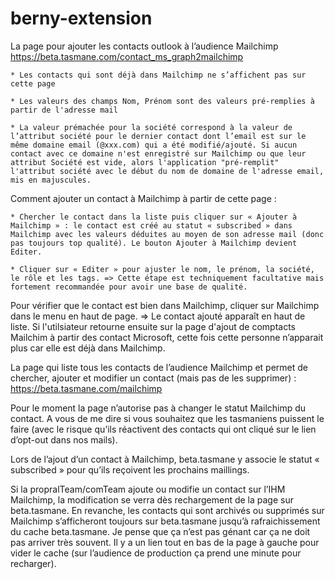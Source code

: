 # berny-extension

La page pour ajouter les contacts outlook à l’audience Mailchimp  https://beta.tasmane.com/contact_ms_graph2mailchimp

	* Les contacts qui sont déjà dans Mailchimp ne s’affichent pas sur cette page

	* Les valeurs des champs Nom, Prénom sont des valeurs pré-remplies à partir de l'adresse mail

	* La valeur prémachée pour la société correspond à la valeur de l’attribut société pour le dernier contact dont l’email est sur le même domaine email (@xxx.com) qui a été modifié/ajouté. Si aucun contact avec ce domaine n'est enregistré sur Mailchimp ou que leur attribut Société est vide, alors l'application "pré-remplit" l'attribut société avec le début du nom de domaine de l'adresse email, mis en majuscules.

Comment ajouter un contact à Mailchimp à partir de cette page : 

	* Chercher le contact dans la liste puis cliquer sur « Ajouter à Mailchimp » : le contact est créé au statut « subscribed » dans Mailchimp avec les valeurs déduites au moyen de son adresse mail (donc pas toujours top qualité). Le bouton Ajouter à Mailchimp devient Editer.

	* Cliquer sur « Editer » pour ajuster le nom, le prénom, la société, le rôle et les tags. => Cette étape est techniquement facultative mais fortement recommandée pour avoir une base de qualité.
 
Pour vérifier que le contact est bien dans Mailchimp, cliquer sur Mailchimp dans le menu en haut de page. => Le contact ajouté apparaît en haut de liste. Si l'utilsiateur retourne ensuite sur la page d'ajout de comptacts Mailchim à partir des contact Microsoft, cette fois cette personne n’apparait plus car elle est déjà dans Mailchimp.


La page qui liste tous les contacts de l’audience Mailchimp et permet de chercher, ajouter et modifier un contact (mais pas de les supprimer) : https://beta.tasmane.com/mailchimp
 
 
Pour le moment la page n’autorise pas à changer le statut Mailchimp du contact. A vous de me dire si vous souhaitez que les tasmaniens puissent le faire (avec le risque qu’ils réactivent des contacts qui ont cliqué sur le lien d’opt-out dans nos mails).
 
Lors de l’ajout d’un contact à Mailchimp, beta.tasmane y associe le statut « subscribed » pour qu’ils reçoivent les prochains maillings.
 
Si la propralTeam/comTeam ajoute ou modifie un contact sur l’IHM Mailchimp, la modification se verra dès rechargement de la page sur beta.tasmane.
En revanche, les contacts qui sont archivés ou supprimés sur Mailchimp s’afficheront toujours sur beta.tasmane jusqu’à rafraichissement du cache beta.tasmane. Je pense que ça n’est pas génant car ça ne doit pas arriver très souvent. Il y a un lien tout en bas de la page à gauche pour vider le cache (sur l’audience de production ça prend une minute pour recharger).
